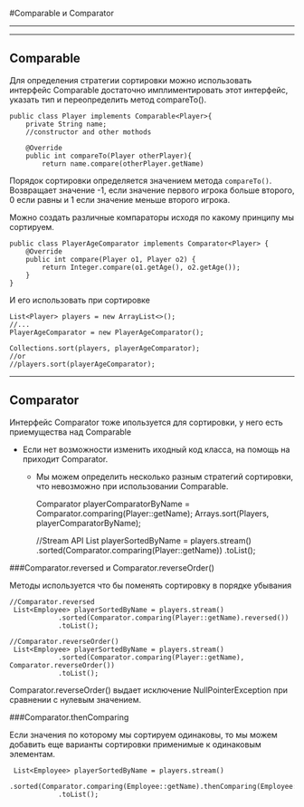 #Comparable и Comparator

----
----

## Comparable

Для определения стратегии сортировки можно использовать интерфейс Comparable<T> 
достаточно имплиментировать этот интерфейс, указать тип и переопределить метод compareTo().

    public class Player implements Comparable<Player>{
        private String name;
        //constructor and other mothods
        
        @Override
        public int compareTo(Player otherPlayer){
            return name.compare(otherPlayer.getName)

Порядок сортировки определяется значением метода `compareTo()`. 
Возвращает значение -1, если значение первого игрока больше второго,
0 если равны и 1 если значение меньше второго игрока.

Можно создать различные компараторы исходя по какому принципу мы сортируем.

    public class PlayerAgeComparator implements Comparator<Player> {
        @Override
        public int compare(Player o1, Player o2) {
            return Integer.compare(o1.getAge(), o2.getAge());
        }
    }

И его использовать при сортировке 
    
    List<Player> players = new ArrayList<>();
    //...
    PlayerAgeComparator = new PlayerAgeComparator();

    Collections.sort(players, playerAgeComparator);
    //or
    //players.sort(playerAgeComparator);

-----

## Comparator

Интерфейс Comparator тоже ипользуется для сортировки, у него есть приемущества
над Comparable

- Если нет возможности изменить иходный код класса, на помощь на приходит Comparator.
  - Мы можем определить несколько разным стратегий сортировки, что невозможно при использовании Comparable.


    Comparator<Player> playerComparatorByName = Comparator.comparing(Player::getName); 
          Arrays.sort(Players, playerComparatorByName);
        
    //Stream API
     List<Employee> playerSortedByName = players.stream()
                .sorted(Comparator.comparing(Player::getName))
                .toList();


###Comparator.reversed и Comparator.reverseOrder()

Методы используется что бы поменять сортировку в порядке убывания

    //Comparator.reversed
     List<Employee> playerSortedByName = players.stream()
                .sorted(Comparator.comparing(Player::getName).reversed())
                .toList();

    //Comparator.reverseOrder()
     List<Employee> playerSortedByName = players.stream()
                .sorted(Comparator.comparing(Player::getName), Comparator.reverseOrder())
                .toList();
Comparator.reverseOrder() выдает исключение NullPointerException  при сравнении с нулевым значением.

###Comparator.thenComparing

Если значения по которому мы сортируем одинаковы, то мы можем добавить еще варианты сортировки 
применимые к одинаковым элементам.

     List<Employee> playerSortedByName = players.stream()
                .sorted(Comparator.comparing(Employee::getName).thenComparing(Employee::getAge))                
                .toList();








    
        

        

